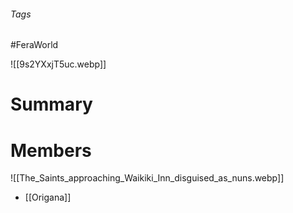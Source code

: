 ###### Tags

#FeraWorld

![[9s2YXxjT5uc.webp]]

# Summary



# Members
![[The_Saints_approaching_Waikiki_Inn_disguised_as_nuns.webp]]

- [[Origana]]